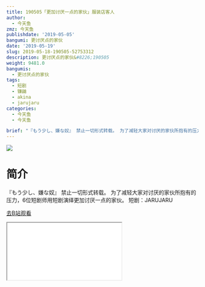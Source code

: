 ```yaml
---
title: 190505「更加讨厌一点的家伙」服装店客人
author:
  - 今天鱼
zmz: 今天鱼
publishdate: '2019-05-05'
bangumi: 更讨厌点的家伙
date: '2019-05-19'
slug: 2019-05-18-190505-52753312
description: 更讨厌点的家伙&#8226;190505
weight: 9481.0
bangumis:
  - 更讨厌点的家伙
tags:
  - 短剧
  - 镰鼬
  - akina
  - jarujaru
categories:
  - 今天鱼
  - 今天鱼

brief: "『もう少し、嫌な奴』 禁止一切形式转载。 为了减轻大家对讨厌的家伙所抱有的压力，6位短剧师用短剧演绎更加讨厌一点的家伙。 短剧：JARUJARU"
---
```

![](https://i.imgur.com/4XWzNg1.jpg)
# 简介  
『もう少し、嫌な奴』
禁止一切形式转载。
为了减轻大家对讨厌的家伙所抱有的压力，6位短剧师用短剧演绎更加讨厌一点的家伙。
短剧：JARUJARU  

[去B站观看](https://www.bilibili.com/video/av52753312/)
<div class ="resp-container"><iframe class="testiframe" src="//player.bilibili.com/player.html?aid=52753312"", scrolling="no", allowfullscreen="true" > </iframe></div> 
